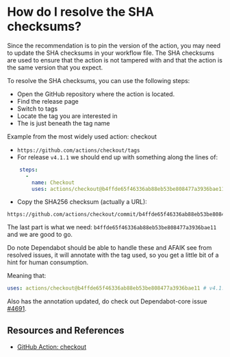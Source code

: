 # How do I resolve the SHA checksums?

Since the recommendation is to pin the version of the action, you may need to update the SHA checksums in your workflow file. The SHA checksums are used to ensure that the action is not tampered with and that the action is the same version that you expect.

To resolve the SHA checksums, you can use the following steps:

- Open the GitHub repository where the action is located.
- Find the release page
- Switch to tags
- Locate the tag you are interested in
- The is just beneath the tag name

Example from the most widely used action: checkout

- `https://github.com/actions/checkout/tags`
- For release `v4.1.1` we should end up with something along the lines of:

```yaml
    steps:
      -
        name: Checkout
        uses: actions/checkout@b4ffde65f46336ab88eb53be808477a3936bae11 # v4.1.1
```

- Copy the SHA256 checksum (actually a URL):

```text
https://github.com/actions/checkout/commit/b4ffde65f46336ab88eb53be808477a3936bae11
```

The last part is what we need: `b4ffde65f46336ab88eb53be808477a3936bae11` and we are good to go.

Do note Dependabot should be able to handle these and AFAIK see from resolved issues, it will annotate with the tag used, so you get a little bit of a hint for human consumption.

Meaning that:

```yaml
uses: actions/checkout@b4ffde65f46336ab88eb53be808477a3936bae11 # v4.1.1
```

Also has the annotation updated, do check out Dependabot-core issue  [#4691](https://github.com/dependabot/dependabot-core/issues/4691).

## Resources and References

- [GitHub Action: checkout](https://github.com/actions/checkout/tags)
